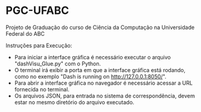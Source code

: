 # PGC-UFABC
Projeto de Graduação do curso de Ciência da Computação na Universidade Federal do ABC

Instruções para Execução:
- Para iniciar a interface gráfica é necessário executar o arquivo "dashVisu_Glue.py" com o Python. 
- O terminal irá exibir a porta em que a interface gráfica está rodando, como no exemplo "Dash is running on http://127.0.0.1:8050/".
- Para abrir a interface gráfica no navegador é necessário acessar a URL fornecida no terminal.
- Os arquivos JSON, para entrada no sistema de correspondência, devem estar no mesmo diretório do arquivo executado.
